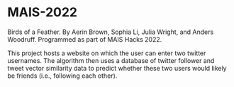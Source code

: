 # MAIS-2022
Birds of a Feather.
By Aerin Brown, Sophia Li, Julia Wright, and Anders Woodruff.
Programmed as part of MAIS Hacks 2022.

This project hosts a website on which the user can enter two twitter usernames. The algorithm then uses a database of twitter follower and tweet vector 
similarity data to predict whether these two users would likely be friends (i.e., following each other). 
